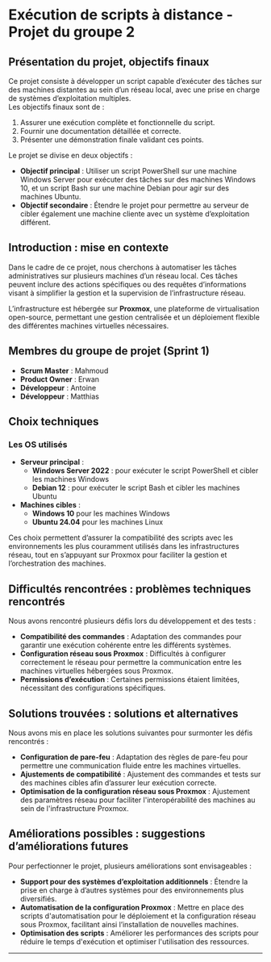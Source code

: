 # Exécution de scripts à distance - Projet du groupe 2

## Présentation du projet, objectifs finaux

Ce projet consiste à développer un script capable d’exécuter des tâches sur des machines distantes au sein d’un réseau local, avec une prise en charge de systèmes d’exploitation multiples.  
Les objectifs finaux sont de :

1. Assurer une exécution complète et fonctionnelle du script.
2. Fournir une documentation détaillée et correcte.
3. Présenter une démonstration finale validant ces points.

Le projet se divise en deux objectifs :

- **Objectif principal** : Utiliser un script PowerShell sur une machine Windows Server pour exécuter des tâches sur des machines Windows 10, et un script Bash sur une machine Debian pour agir sur des machines Ubuntu.
- **Objectif secondaire** : Étendre le projet pour permettre au serveur de cibler également une machine cliente avec un système d’exploitation différent.

## Introduction : mise en contexte

Dans le cadre de ce projet, nous cherchons à automatiser les tâches administratives sur plusieurs machines d’un réseau local. Ces tâches peuvent inclure des actions spécifiques ou des requêtes d’informations visant à simplifier la gestion et la supervision de l’infrastructure réseau.

L’infrastructure est hébergée sur **Proxmox**, une plateforme de virtualisation open-source, permettant une gestion centralisée et un déploiement flexible des différentes machines virtuelles nécessaires.

## Membres du groupe de projet (Sprint 1)

- **Scrum Master** : Mahmoud
- **Product Owner** : Erwan
- **Développeur** : Antoine
- **Développeur** : Matthias

## Choix techniques

### Les OS utilisés

- **Serveur principal** :
  - **Windows Server 2022** : pour exécuter le script PowerShell et cibler les machines Windows
  - **Debian 12** : pour exécuter le script Bash et cibler les machines Ubuntu
- **Machines cibles** :
  - **Windows 10** pour les machines Windows
  - **Ubuntu 24.04** pour les machines Linux

Ces choix permettent d’assurer la compatibilité des scripts avec les environnements les plus couramment utilisés dans les infrastructures réseau, tout en s’appuyant sur Proxmox pour faciliter la gestion et l’orchestration des machines.

## Difficultés rencontrées : problèmes techniques rencontrés

Nous avons rencontré plusieurs défis lors du développement et des tests :

- **Compatibilité des commandes** : Adaptation des commandes pour garantir une exécution cohérente entre les différents systèmes.
- **Configuration réseau sous Proxmox** : Difficultés à configurer correctement le réseau pour permettre la communication entre les machines virtuelles hébergées sous Proxmox.
- **Permissions d’exécution** : Certaines permissions étaient limitées, nécessitant des configurations spécifiques.

## Solutions trouvées : solutions et alternatives

Nous avons mis en place les solutions suivantes pour surmonter les défis rencontrés :

- **Configuration de pare-feu** : Adaptation des règles de pare-feu pour permettre une communication fluide entre les machines virtuelles.
- **Ajustements de compatibilité** : Ajustement des commandes et tests sur des machines cibles afin d’assurer leur exécution correcte.
- **Optimisation de la configuration réseau sous Proxmox** : Ajustement des paramètres réseau pour faciliter l'interopérabilité des machines au sein de l'infrastructure Proxmox.

## Améliorations possibles : suggestions d’améliorations futures

Pour perfectionner le projet, plusieurs améliorations sont envisageables :

- **Support pour des systèmes d’exploitation additionnels** : Étendre la prise en charge à d’autres systèmes pour des environnements plus diversifiés.
- **Automatisation de la configuration Proxmox** : Mettre en place des scripts d'automatisation pour le déploiement et la configuration réseau sous Proxmox, facilitant ainsi l’installation de nouvelles machines.
- **Optimisation des scripts** : Améliorer les performances des scripts pour réduire le temps d'exécution et optimiser l'utilisation des ressources.

---

